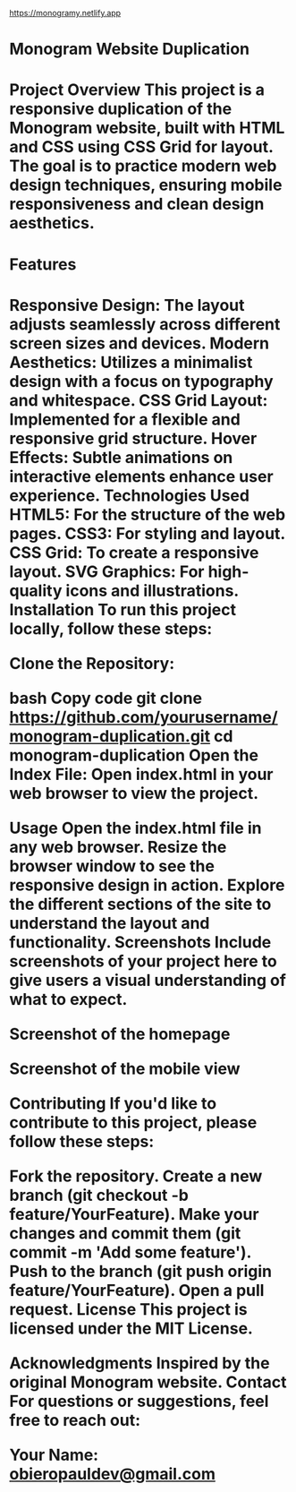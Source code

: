 https://monogramy.netlify.app
<h1>Monogram Website Duplication<h1>
Project Overview
This project is a responsive duplication of the Monogram website, built with HTML and CSS using CSS Grid for layout. The goal is to practice modern web design techniques, ensuring mobile responsiveness and clean design aesthetics.

<h1>Features<h1>
Responsive Design: The layout adjusts seamlessly across different screen sizes and devices.
Modern Aesthetics: Utilizes a minimalist design with a focus on typography and whitespace.
CSS Grid Layout: Implemented for a flexible and responsive grid structure.
Hover Effects: Subtle animations on interactive elements enhance user experience.
Technologies Used
HTML5: For the structure of the web pages.
CSS3: For styling and layout.
CSS Grid: To create a responsive layout.
SVG Graphics: For high-quality icons and illustrations.
Installation
To run this project locally, follow these steps:

Clone the Repository:

bash
Copy code
git clone https://github.com/yourusername/monogram-duplication.git
cd monogram-duplication
Open the Index File: Open index.html in your web browser to view the project.

Usage
Open the index.html file in any web browser.
Resize the browser window to see the responsive design in action.
Explore the different sections of the site to understand the layout and functionality.
Screenshots
Include screenshots of your project here to give users a visual understanding of what to expect.

Screenshot of the homepage

Screenshot of the mobile view

Contributing
If you'd like to contribute to this project, please follow these steps:

Fork the repository.
Create a new branch (git checkout -b feature/YourFeature).
Make your changes and commit them (git commit -m 'Add some feature').
Push to the branch (git push origin feature/YourFeature).
Open a pull request.
License
This project is licensed under the MIT License.

Acknowledgments
Inspired by the original Monogram website.
Contact
For questions or suggestions, feel free to reach out:

Your Name: obieropauldev@gmail.com
